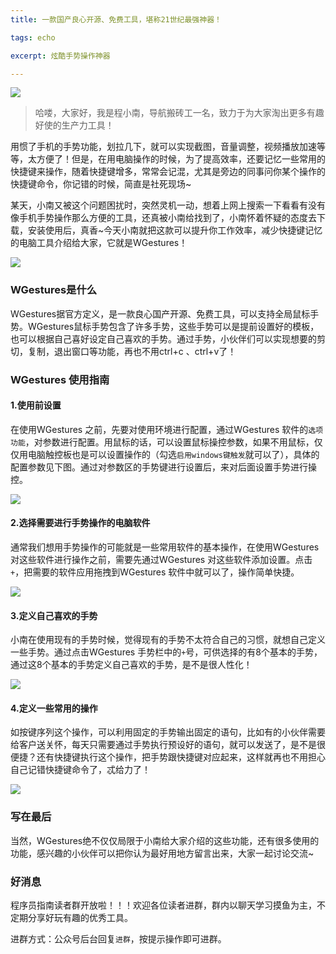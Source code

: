 ```yaml
---
title: 一款国产良心开源、免费工具，堪称21世纪最强神器！

tags: echo

excerpt: 炫酷手势操作神器

---
```

![](https://navtool.gitee.io/blog/assets/imgs/20220821/082100.png)

> 哈喽，大家好，我是程小南，导航搬砖工一名，致力于为大家淘出更多有趣好使的生产力工具！

用惯了手机的手势功能，划拉几下，就可以实现截图，音量调整，视频播放加速等等，太方便了！但是，在用电脑操作的时候，为了提高效率，还要记忆一些常用的快捷键来操作，随着快捷键增多，常常会记混，尤其是旁边的同事问你某个操作的快捷键命令，你记错的时候，简直是社死现场~

某天，小南又被这个问题困扰时，突然灵机一动，想着上网上搜索一下看看有没有像手机手势操作那么方便的工具，还真被小南给找到了，小南怀着怀疑的态度去下载，安装使用后，真香~今天小南就把这款可以提升你工作效率，减少快捷键记忆的电脑工具介绍给大家，它就是WGestures！

![](https://navtool.gitee.io/blog/assets/imgs/20220821/082101.png)

### WGestures是什么

WGestures据官方定义，是一款良心国产开源、免费工具，可以支持全局鼠标手势。WGestures鼠标手势包含了许多手势，这些手势可以是提前设置好的模板，也可以根据自己喜好设定自己喜欢的手势。通过手势，小伙伴们可以实现想要的剪切，复制，退出窗口等功能，再也不用ctrl+c 、ctrl+v了！

### WGestures 使用指南

#### 1.使用前设置
在使用WGestures 之前，先要对使用环境进行配置，通过WGestures 软件的`选项功能`，对参数进行配置。用鼠标的话，可以设置鼠标操控参数，如果不用鼠标，仅仅用电脑触控板也是可以设置操作的（勾选`启用windows键触发`就可以了），具体的配置参数见下图。通过对参数区的手势键进行设置后，来对后面设置手势进行操控。

![](https://navtool.gitee.io/blog/assets/imgs/20220821/082102.png)

#### 2.选择需要进行手势操作的电脑软件

通常我们想用手势操作的可能就是一些常用软件的基本操作，在使用WGestures 对这些软件进行操作之前，需要先通过WGestures 对这些软件添加设置。点击`+`，把需要的软件应用拖拽到WGestures 软件中就可以了，操作简单快捷。

![](https://navtool.gitee.io/blog/assets/imgs/20220821/082103.png)

#### 3.定义自己喜欢的手势

小南在使用现有的手势时候，觉得现有的手势不太符合自己的习惯，就想自己定义一些手势。通过点击WGestures 手势栏中的`+`号，可供选择的有8个基本的手势，通过这8个基本的手势定义自己喜欢的手势，是不是很人性化！

![](https://navtool.gitee.io/blog/assets/imgs/20220821/082104.png)

#### 4.定义一些常用的操作

如按键序列这个操作，可以利用固定的手势输出固定的语句，比如有的小伙伴需要给客户送关怀，每天只需要通过手势执行预设好的语句，就可以发送了，是不是很便捷？还有快捷键执行这个操作，把手势跟快捷键对应起来，这样就再也不用担心自己记错快捷键命令了，忒给力了！

![](https://navtool.gitee.io/blog/assets/imgs/20220821/082105.png)

### 写在最后
当然，WGestures绝不仅仅局限于小南给大家介绍的这些功能，还有很多使用的功能，感兴趣的小伙伴可以把你认为最好用地方留言出来，大家一起讨论交流~

### 好消息

程序员指南读者群开放啦！！！欢迎各位读者进群，群内以聊天学习摸鱼为主，不定期分享好玩有趣的优秀工具。

进群方式：公众号后台回复`进群`，按提示操作即可进群。